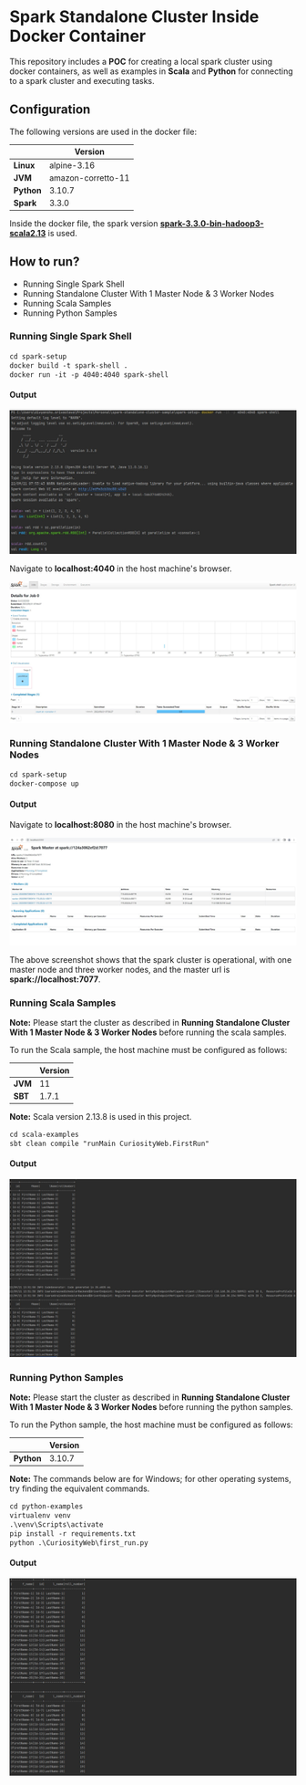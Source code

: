 # Spark Standalone Cluster Inside Docker Container

This repository includes a **POC** for creating a local spark cluster using docker containers, as well as examples in **Scala** and **Python** for connecting to a spark cluster and executing tasks.

## Configuration

The following versions are used in the docker file:

|  | Version |
|--|--|
| **Linux** | alpine-3.16 |
| **JVM** | amazon-corretto-11 |
| **Python** | 3.10.7 |
| **Spark** | 3.3.0 |

Inside the docker file, the spark version **[spark-3.3.0-bin-hadoop3-scala2.13](https://www.apache.org/dyn/closer.lua/spark/spark-3.3.0/spark-3.3.0-bin-hadoop3-scala2.13.tgz)** is used.

## How to run?

 - Running Single Spark Shell
 - Running Standalone Cluster With 1 Master Node & 3 Worker Nodes
 - Running Scala Samples
 - Running Python Samples

### Running Single Spark Shell

    cd spark-setup
    docker build -t spark-shell .
    docker run -it -p 4040:4040 spark-shell

#### Output
   
![sample-image-1](images/A1.jpg)

Navigate to **localhost:4040** in the host machine's browser.

![sample-image-2](images/A2.jpg)

### Running Standalone Cluster With **1 Master Node** & **3 Worker Nodes**

    cd spark-setup
    docker-compose up

#### Output

Navigate to **localhost:8080** in the host machine's browser.

![sample-image-3](images/A3.jpg)

The above screenshot shows that the spark cluster is operational, with one master node and three worker nodes, and the master url is **spark://localhost:7077**.

### Running Scala Samples

**Note:** Please start the cluster as described in **Running Standalone Cluster With 1 Master Node & 3 Worker Nodes** before running the scala samples.

To run the Scala sample, the host machine must be configured as follows:

|  | Version |
|--|--|
| **JVM** | 11 |
| **SBT** | 1.7.1 |

**Note:** Scala version 2.13.8 is used in this project.

    cd scala-examples
    sbt clean compile "runMain CuriosityWeb.FirstRun"

#### Output

![sample-image-4](images/A4.jpg)


### Running Python Samples

**Note:** Please start the cluster as described in **Running Standalone Cluster With 1 Master Node & 3 Worker Nodes** before running the python samples.

To run the Python sample, the host machine must be configured as follows:

|  | Version |
|--|--|
| **Python** | 3.10.7 |

**Note:** The commands below are for Windows; for other operating systems, try finding the equivalent commands.

    cd python-examples
    virtualenv venv
    .\venv\Scripts\activate
    pip install -r requirements.txt
    python .\CuriosityWeb\first_run.py

#### Output

![sample-image-5](images/A5.jpg)
